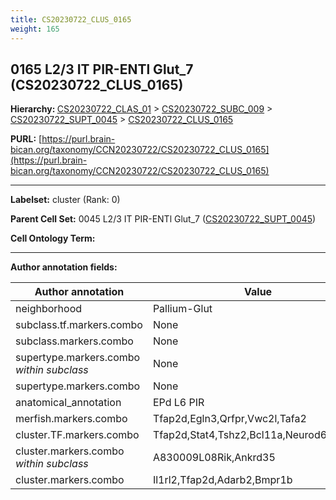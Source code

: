 ```yaml
---
title: CS20230722_CLUS_0165
weight: 165
---
```

## 0165 L2/3 IT PIR-ENTl Glut_7 (CS20230722_CLUS_0165)
<b>Hierarchy: </b>
[CS20230722_CLAS_01](../CS20230722_CLAS_01) >
[CS20230722_SUBC_009](../CS20230722_SUBC_009) >
[CS20230722_SUPT_0045](../CS20230722_SUPT_0045) >
[CS20230722_CLUS_0165](../CS20230722_CLUS_0165)

**PURL:** [https://purl.brain-bican.org/taxonomy/CCN20230722/CS20230722_CLUS_0165](https://purl.brain-bican.org/taxonomy/CCN20230722/CS20230722_CLUS_0165)

---


**Labelset:** cluster (Rank: 0)

**Parent Cell Set:** 0045 L2/3 IT PIR-ENTl Glut_7 ([CS20230722_SUPT_0045](../CS20230722_SUPT_0045))



**Cell Ontology Term:** 

[MARKER GENES.]: #


---

[TRANSFERRED ANNOTATIONS.]: #


[AUTHOR ANNOTATION FIELDS.]: #


**Author annotation fields:**

| Author annotation | Value |
|-------------------|-------|
|neighborhood|Pallium-Glut|
|subclass.tf.markers.combo|None|
|subclass.markers.combo|None|
|supertype.markers.combo _within subclass_|None|
|supertype.markers.combo|None|
|anatomical_annotation|EPd L6 PIR|
|merfish.markers.combo|Tfap2d,Egln3,Qrfpr,Vwc2l,Tafa2|
|cluster.TF.markers.combo|Tfap2d,Stat4,Tshz2,Bcl11a,Neurod6,Hivep1|
|cluster.markers.combo _within subclass_|A830009L08Rik,Ankrd35|
|cluster.markers.combo|Il1rl2,Tfap2d,Adarb2,Bmpr1b|
